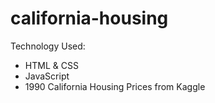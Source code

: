 # california-housing

Technology Used:
* HTML & CSS
* JavaScript
* 1990 California Housing Prices from Kaggle
